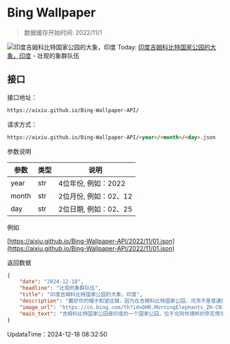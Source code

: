 # Bing Wallpaper

> 数据缓存开始时间: 2022/11/1

![印度吉姆科比特国家公园的大象，印度](https://cn.bing.com/th?id=OHR.MorningElephants_ZH-CN1418579765_1920x1080.webp)
Today: [印度吉姆科比特国家公园的大象，印度](https://cn.bing.com/th?id=OHR.MorningElephants_ZH-CN1418579765_1920x1080.webp) - 壮观的象群队伍

## 接口

接口地址：

```html
https://aixiu.github.io/Bing-Wallpaper-API/
```

请求方式：

```html
https://aixiu.github.io/Bing-Wallpaper-API/<year>/<month>/<day>.json
```

参数说明

| 参数 | 类型 | 说明 |
| - | - | - |
| year | str | 4位年份, 例如：2022 |
| month | str | 2位月份, 例如：02、12 |
| day | str | 2位日期, 例如：02、25 |

例如

[https://aixiu.github.io/Bing-Wallpaper-API/2022/11/01.json](https://aixiu.github.io/Bing-Wallpaper-API/2022/11/01.json)

返回数据

```json
{
    "date": "2024-12-18",
    "headline": "壮观的象群队伍",
    "title": "印度吉姆科比特国家公园的大象，印度",
    "description": "戴好你的帽子和望远镜，因为在吉姆科比特国家公园，河流不是普通的水道，而是大象的高速公路！印度最古老的国家公园建于1936年，以博物学家和自然保护主义者吉姆·科比特的名字命名。吉姆·科比特国家公园位于喜马拉雅山山麓，毗邻著名的奈尼塔尔山庄，以拥有大量老虎而闻名。在夏季，公园成为野生动物们的活动中心，经常可以看到印度象成群结队地游荡，数量多达数百头。作为特莱弧形景观计划的一部分，该公园是13个被纳入保护和修复目标的保护区之一。该计划的总体目标宏大且重要：保护三个最具代表性的陆地物种，即老虎、亚洲象和大独角犀牛。",
    "image_url": "https://cn.bing.com/th?id=OHR.MorningElephants_ZH-CN1418579765_1920x1080.webp",
    "main_text": "吉姆科比特国家公园是印度的一个国家公园，位于北阿坎德邦的奈尼塔尔地区。"
}
```

UpdataTime：2024-12-18 08:32:50
